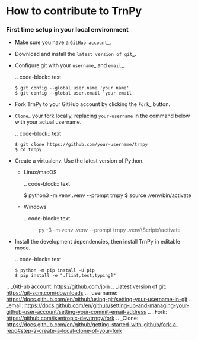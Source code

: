 # How to contribute to TrnPy

### First time setup in your local environment

-   Make sure you have a `GitHub account`_.
-   Download and install the `latest version of git`_.
-   Configure git with your `username`_ and `email`_.

    .. code-block:: text

        $ git config --global user.name 'your name'
        $ git config --global user.email 'your email'

-   Fork TrnPy to your GitHub account by clicking the `Fork`_ button.
-   `Clone`_ your fork locally, replacing ``your-username`` in the command below with
    your actual username.

    .. code-block:: text

        $ git clone https://github.com/your-username/trnpy
        $ cd trnpy

-   Create a virtualenv. Use the latest version of Python.

    - Linux/macOS

      .. code-block:: text

         $ python3 -m venv .venv --prompt trnpy
         $ source .venv/bin/activate

    - Windows

      .. code-block:: text

         > py -3 -m venv .venv --prompt trnpy
         > .venv\Scripts\activate

-   Install the development dependencies, then install TrnPy in editable mode.

    .. code-block:: text

        $ python -m pip install -U pip
        $ pip install -e ".[lint,test,typing]"

.. _GitHub account: https://github.com/join
.. _latest version of git: https://git-scm.com/downloads
.. _username: https://docs.github.com/en/github/using-git/setting-your-username-in-git
.. _email: https://docs.github.com/en/github/setting-up-and-managing-your-github-user-account/setting-your-commit-email-address
.. _Fork: https://github.com/isentropic-dev/trnpy/fork
.. _Clone: https://docs.github.com/en/github/getting-started-with-github/fork-a-repo#step-2-create-a-local-clone-of-your-fork
